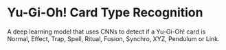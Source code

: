 # Yu-Gi-Oh! Card Type Recognition
A deep learning model that uses CNNs to detect if a Yu-Gi-Oh! card is Normal, Effect, Trap, Spell, Ritual, Fusion, Synchro, XYZ, Pendulum or Link.

